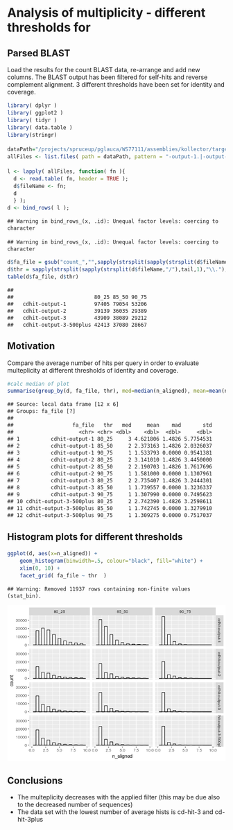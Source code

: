 Analysis of multiplicity - different thresholds for
================

Parsed BLAST
------------

Load the results for the count BLAST data, re-arrange and add new columns. The BLAST output has been filtered for self-hits and reverse complement alignment. 3 different thresholds have been set for identity and coverage.

``` r
library( dplyr )
library( ggplot2 )
library( tidyr )
library( data.table )
library(stringr)

dataPath="/projects/spruceup/pglauca/WS77111/assemblies/kollector/target-sequences/evaluation/alignments/usr/kgagalova/SameSeq/ParseBlast_complete/out"
allFiles <- list.files( path = dataPath, pattern = "-output-1.|-output-2.|-output-3.|-output-3-500plus.", full.names = TRUE )

l <- lapply( allFiles, function( fn ){
  d <- read.table( fn, header = TRUE );
  d$fileName <- fn;
  d
  } );
d <- bind_rows( l );
```

    ## Warning in bind_rows_(x, .id): Unequal factor levels: coercing to character

    ## Warning in bind_rows_(x, .id): Unequal factor levels: coercing to character

``` r
d$fa_file = gsub("count_","",sapply(strsplit(sapply(strsplit(d$fileName,"/"),tail,1),"\\."),"[[",1))
d$thr = sapply(strsplit(sapply(strsplit(d$fileName,"/"),tail,1),"\\."),tail,2)[1,]
table(d$fa_file, d$thr)
```

    ##                         
    ##                          80_25 85_50 90_75
    ##   cdhit-output-1         97405 79054 53206
    ##   cdhit-output-2         39139 36035 29389
    ##   cdhit-output-3         43909 38089 29212
    ##   cdhit-output-3-500plus 42413 37080 28667

Motivation
----------

Compare the average number of hits per query in order to evaluate multeplicity at different thresholds of identity and coverage.

``` r
#calc median of plot
summarise(group_by(d, fa_file, thr), med=median(n_aligned), mean=mean(n_aligned), mad=mad(n_aligned), std=sd(n_aligned))
```

    ## Source: local data frame [12 x 6]
    ## Groups: fa_file [?]
    ## 
    ##                   fa_file   thr   med     mean    mad       std
    ##                     <chr> <chr> <dbl>    <dbl>  <dbl>     <dbl>
    ## 1          cdhit-output-1 80_25     3 4.621806 1.4826 5.7754531
    ## 2          cdhit-output-1 85_50     2 2.373163 1.4826 2.0326037
    ## 3          cdhit-output-1 90_75     1 1.533793 0.0000 0.9541381
    ## 4          cdhit-output-2 80_25     2 3.141010 1.4826 3.4450000
    ## 5          cdhit-output-2 85_50     2 2.190703 1.4826 1.7617696
    ## 6          cdhit-output-2 90_75     1 1.581000 0.0000 1.1307961
    ## 7          cdhit-output-3 80_25     2 2.735407 1.4826 3.2444301
    ## 8          cdhit-output-3 85_50     1 1.739557 0.0000 1.3236337
    ## 9          cdhit-output-3 90_75     1 1.307990 0.0000 0.7495623
    ## 10 cdhit-output-3-500plus 80_25     2 2.742390 1.4826 3.2598611
    ## 11 cdhit-output-3-500plus 85_50     1 1.742745 0.0000 1.3279910
    ## 12 cdhit-output-3-500plus 90_75     1 1.309275 0.0000 0.7517037

Histogram plots for different thresholds
----------------------------------------

``` r
ggplot(d, aes(x=n_aligned)) +
    geom_histogram(binwidth=.5, colour="black", fill="white") +
    xlim(0, 10) + 
    facet_grid( fa_file ~ thr  )
```

    ## Warning: Removed 11937 rows containing non-finite values (stat_bin).

![](images/hist_th-1.png)

Conclusions
-----------

-   The multeplicity decreases with the applied filter (this may be due also to the decreased number of sequences)
-   The data set with the lowest number of average hists is cd-hit-3 and cd-hit-3plus
